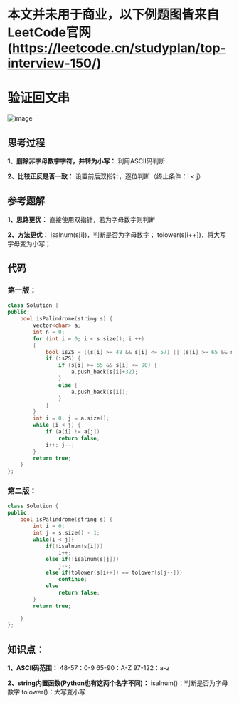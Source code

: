 # 本文并未用于商业，以下例题图皆来自LeetCode官网(https://leetcode.cn/studyplan/top-interview-150/) 

# 验证回文串
![image](https://github.com/user-attachments/assets/95bab455-76d4-4035-8f49-8a81ca3c8fe5)

## 思考过程
**1、删除非字母数字字符，并转为小写：**
利用ASCII码判断

**2、比较正反是否一致：**
设置前后双指针，逐位判断（终止条件：i < j）

## 参考题解
**1、思路更优：**
直接使用双指针，若为字母数字则判断

**2、方法更优：**
isalnum(s[i])，判断是否为字母数字；
tolower(s[i++])，将大写字母变为小写；

## 代码
### 第一版：
```C++
class Solution {
public:
	bool isPalindrome(string s) {
		vector<char> a;
		int n = 0;
		for (int i = 0; i < s.size(); i ++)
		{
			bool isZS = ((s[i] >= 48 && s[i] <= 57) || (s[i] >= 65 && s[i] <= 90) || (s[i] >= 97 && s[i] <= 122));
			if (isZS) {
				if (s[i] >= 65 && s[i] <= 90) {
					a.push_back(s[i]+32);
				}
				else {
					a.push_back(s[i]);
				}
			}
		}
		int i = 0, j = a.size();
		while (i < j) {
			if (a[i] != a[j])
				return false;
			i++; j--;
		}
		return true;
	}
};
```

### 第二版：
```C++
class Solution {
public:
    bool isPalindrome(string s) {
        int i = 0;
        int j = s.size() - 1;
        while(i < j){
            if(!isalnum(s[i]))
                i++;
            else if(!isalnum(s[j]))
                j--;
            else if(tolower(s[i++]) == tolower(s[j--]))
                continue;
            else
                return false;
        }
		return true;

    }
};
```

## 知识点：
**1、ASCII码范围：**
48-57：0-9
65-90：A-Z
97-122：a-z

**2、string内置函数(Python也有这两个名字不同)：**
isalnum()：判断是否为字母数字
tolower()：大写变小写
